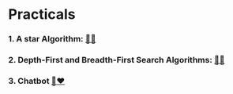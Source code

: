 # Practicals
### 1. A star Algorithm: [📒🔥](https://github.com/alfaPegasis/Practicals/blob/acb22a75eabba5a7720f93a432dde5cca5bf236e/astar.py)
### 2. Depth-First and Breadth-First Search Algorithms: [🌳🚀](https://github.com/alfaPegasis/Practicals/blob/fe012ef1959c4d3e6b2b7cb6d5a49c9b880a4df1/dfs_bfs.py)
### 3. Chatbot [🤖❤](https://github.com/alfaPegasis/Practicals/blob/a1b531d75c281a6cdf9b6c6d8344f6e3bd39b8e9/chatbot.py)
